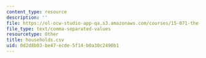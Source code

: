 ```yaml
---
content_type: resource
description: ''
file: https://ol-ocw-studio-app-qa.s3.amazonaws.com/courses/15-071-the-analytics-edge-spring-2017/0d2d8b03be47ecde5f14b0a30c2490b1_households.csv
file_type: text/comma-separated-values
resourcetype: Other
title: households.csv
uid: 0d2d8b03-be47-ecde-5f14-b0a30c2490b1
---
```

